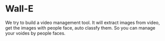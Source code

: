 Wall-E
======

We try to build a video management tool. It will extract images from video, get the images with people face, auto classfy them. So you can manage your voides by people faces.
